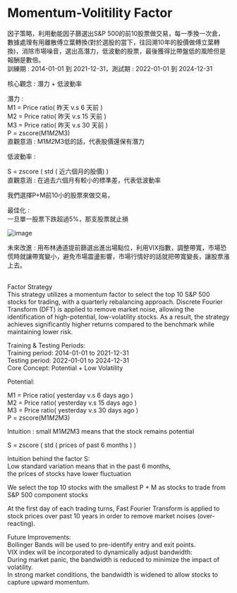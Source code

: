 # Momentum-Volitility Factor


因子策略，利用動能因子篩選出S&P 500的前10股票做交易，每一季換一次倉，數據處理有用離散傅立葉轉換(對於選股的當下，往回溯10年的股價做傅立葉轉換)，消除市場噪音，選出高潛力，低波動的股票，最後獲得比帶盤低的風險但是報酬是數倍。<br>
訓練期 : 2014-01-01 到 2021-12-31，測試期 : 2022-01-01 到 2024-12-31<br>

核心觀念 : 潛力 + 低波動率<br>

潛力 : <br>
M1 = Price ratio( 昨天 v.s  6   天前 )<br>
M2 = Price ratio( 昨天 v.s  15 天前 )<br>
M3 = Price ratio( 昨天 v.s  30 天前 )<br>
P = zscore(M1*M2*M3)<br>
直觀意涵 : M1*M2*M3低的話，代表股價還保有潛力<br>

低波動率 : <br>

S = zscore ( std ( 近六個月的股價) )<br>
直觀意涵 : 在過去六個月有較小的標準差，代表低波動率<br>

我們選擇P+M前10小的股票來做交易，<br>

最佳化 : <br>
一旦單一股票下跌超過5%，那支股票就止損<br>

![image](https://github.com/user-attachments/assets/53da4577-1136-4560-8832-64f95dfe5693)



未來改進 : ﻿用布林通道提前篩選出進出場點位，利用VIX指數，調整帶寬，市場恐慌時就讓帶寬變小，避免市場震盪影響，市場行情好的話就把帶寬變長，讓股票漲上去。<br><br>


Factor Strategy<br>
This strategy utilizes a momentum factor to select the top 10 S&P 500 stocks for trading, with a quarterly rebalancing approach. Discrete Fourier Transform (DFT) is applied to remove market noise, allowing the identification of high-potential, low-volatility stocks. As a result, the strategy achieves significantly higher returns compared to the benchmark while maintaining lower risk.<br>

Training & Testing Periods:<br>
Training period: 2014-01-01 to 2021-12-31<br>
Testing period: 2022-01-01 to 2024-12-31<br>
Core Concept: Potential + Low Volatility<br>

Potential:<br>

M1 = Price ratio( yesterday v.s  6   days ago )<br>
M2 = Price ratio( yesterday v.s  15 days ago )<br>
M3 = Price ratio( yesterday v.s  30 days ago )<br>
P = zscore(M1*M2*M3)<br>


Intuition : small M1*M2*M3 means that the stock remains potential<br>


S = zscore ( std ( prices of past 6 months ) )<br>

Intuition behind the factor S: <br>
Low standard variation means that in the past 6 months,<br>
the prices of stocks have lower fluctuation <br>

We select the top 10 stocks with the smallest P + M as stocks to trade from S&P 500 component stocks<br>



At the first day of each trading turns, Fast Fourier Transform is applied to<br>
stock prices over past 10 years in order to remove market noises (over-reacting).<br>


Future Improvements:<br>
Bollinger Bands will be used to pre-identify entry and exit points.<br>
VIX index will be incorporated to dynamically adjust bandwidth:<br>
During market panic, the bandwidth is reduced to minimize the impact of volatility.<br>
In strong market conditions, the bandwidth is widened to allow stocks to capture upward momentum.<br>









